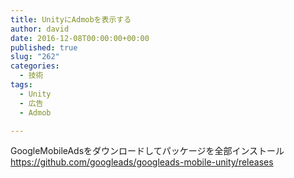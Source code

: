 ```yaml
---
title: UnityにAdmobを表示する
author: david
date: 2016-12-08T00:00:00+00:00
published: true
slug: "262"
categories:
  - 技術
tags:
  - Unity
  - 広告
  - Admob

---
```

GoogleMobileAdsをダウンロードしてパッケージを全部インストール  
https://github.com/googleads/googleads-mobile-unity/releases